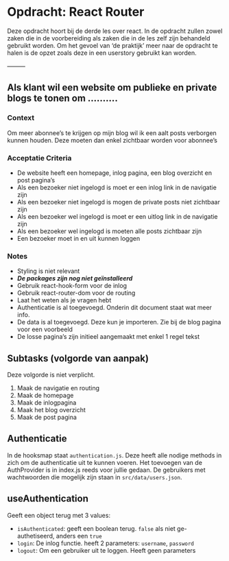 # Opdracht: React Router

Deze opdracht hoort bij de derde les over react. In de opdracht zullen zowel zaken die in de voorbereiding als zaken die in de les zelf zijn behandeld gebruikt worden. Om het gevoel van ‘de praktijk’ meer naar de opdracht te halen is de opzet zoals deze in een userstory gebruikt kan worden.

———

## Als klant wil een website om publieke en private blogs te tonen om ……….

### Context

Om meer abonnee’s te krijgen op mijn blog wil ik een aalt posts verborgen kunnen houden. Deze moeten dan enkel zichtbaar worden voor abonnee’s

### Acceptatie Criteria

* De website heeft een homepage, inlog pagina, een blog overzicht en post pagina’s
* Als een bezoeker niet ingelogd is moet er een inlog link in de navigatie zijn
* Als een bezoeker niet ingelogd is mogen de private posts niet zichtbaar zijn
* Als een bezoeker wel ingelogd is moet er een uitlog link in de navigatie zijn
* Als een bezoeker wel ingelogd is moeten alle posts zichtbaar zijn
* Een bezoeker moet in en uit kunnen loggen

### Notes

* Styling is niet relevant
* **_De packages zijn nog niet geïnstalleerd_**
* Gebruik react-hook-form voor de inlog
* Gebruik react-router-dom voor de routing
* Laat het weten als je vragen hebt
* Authenticatie is al toegevoegd. Onderin dit document staat wat meer info.
* De data is al toegevoegd. Deze kun je importeren. Zie bij de blog pagina voor een voorbeeld
* De losse pagina’s zijn initieel aangemaakt met enkel 1 regel tekst

## Subtasks (volgorde van aanpak)

Deze volgorde is niet verplicht.

1. Maak de navigatie en routing
1. Maak de homepage
1. Maak de inlogpagina
1. Maak het blog overzicht
1. Maak de post pagina


## Authenticatie

In de hooksmap staat `authentication.js`. Deze heeft alle nodige methods in zich om de authenticatie uit te kunnen voeren. Het toevoegen van de AuthProvider is in index.js reeds voor jullie gedaan.
De gebruikers met wachtwoorden die mogelijk zijn staan in `src/data/users.json`.

## useAuthentication

Geeft een object terug met 3 values:

* `isAuthenticated`: geeft een boolean terug. `false` als niet ge-authetiseerd, anders een `true`
* `login`: De inlog functie. heeft 2 parameters: `username`, `password`
* `logout`: Om een gebruiker uit te loggen. Heeft geen parameters


